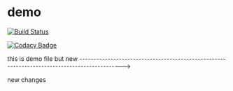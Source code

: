 # demo

[![Build Status](https://travis-ci.org/hamsadatta/demo.svg?branch=master)](https://travis-ci.org/hamsadatta/demo)

[![Codacy Badge](https://api.codacy.com/project/badge/Grade/fb66f81ea8aa43b690ca3ede976d2cdc)](https://www.codacy.com/app/hamsadatta/demo?utm_source=github.com&amp;utm_medium=referral&amp;utm_content=hamsadatta/demo&amp;utm_campaign=Badge_Grade)




this is demo file but new --------------------------------------------------------------------------------------------->

new changes

